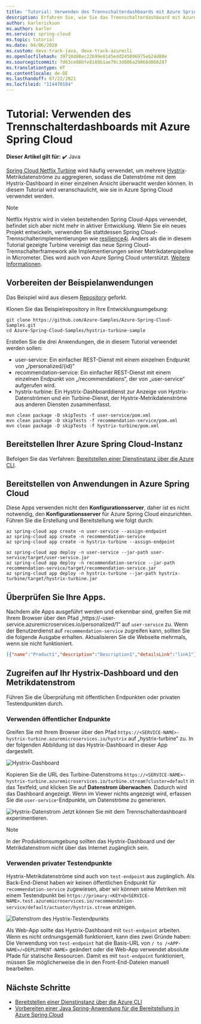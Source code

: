 ```yaml
---
title: 'Tutorial: Verwenden des Trennschalterdashboards mit Azure Spring Cloud'
description: Erfahren Sie, wie Sie das Trennschalterdashboard mit Azure Spring Cloud verwenden.
author: karlerickson
ms.author: karler
ms.service: spring-cloud
ms.topic: tutorial
ms.date: 04/06/2020
ms.custom: devx-track-java, devx-track-azurecli
ms.openlocfilehash: 39710d88ec22699e8145edd245896975eb24d80e
ms.sourcegitcommit: 7d63ce88bfe8188b1ae70c3d006a29068d066287
ms.translationtype: HT
ms.contentlocale: de-DE
ms.lasthandoff: 07/22/2021
ms.locfileid: "114470184"
---
```

# <a name="tutorial-use-circuit-breaker-dashboard-with-azure-spring-cloud"></a>Tutorial: Verwenden des Trennschalterdashboards mit Azure Spring Cloud

**Dieser Artikel gilt für:** ✔️ Java

[Spring Cloud Netflix Turbine](https://github.com/Netflix/Turbine) wird häufig verwendet, um mehrere [Hystrix](https://github.com/Netflix/Hystrix)-Metrikdatenströme zu aggregieren, sodass die Datenströme mit dem Hystrix-Dashboard in einer einzelnen Ansicht überwacht werden können. In diesem Tutorial wird veranschaulicht, wie sie in Azure Spring Cloud verwendet werden.
> [!NOTE]
> Netflix Hystrix wird in vielen bestehenden Spring Cloud-Apps verwendet, befindet sich aber nicht mehr in aktiver Entwicklung. Wenn Sie ein neues Projekt entwickeln, verwenden Sie stattdessen Spring Cloud-Trennschalterimplementierungen wie [resilience4j](https://github.com/resilience4j/resilience4j). Anders als die in diesem Tutorial gezeigte Turbine vereinigt das neue Spring Cloud-Trennschalterframework alle Implementierungen seiner Metrikdatenpipeline in Micrometer. Dies wird auch von Azure Spring Cloud unterstützt. [Weitere Informationen](./how-to-circuit-breaker-metrics.md).

## <a name="prepare-your-sample-applications"></a>Vorbereiten der Beispielanwendungen
Das Beispiel wird aus diesem [Repository](https://github.com/StackAbuse/spring-cloud/tree/master/spring-turbine) geforkt.

Klonen Sie das Beispielrepository in Ihre Entwicklungsumgebung:
```
git clone https://github.com/Azure-Samples/Azure-Spring-Cloud-Samples.git
cd Azure-Spring-Cloud-Samples/hystrix-turbine-sample
```

Erstellen Sie die drei Anwendungen, die in diesem Tutorial verwendet werden sollen:
* user-service: Ein einfacher REST-Dienst mit einem einzelnen Endpunkt von „/personalized/{id}“
* recommendation-service: Ein einfacher REST-Dienst mit einem einzelnen Endpunkt von „/recommendations“, der von „user-service“ aufgerufen wird.
* hystrix-turbine: Ein Hystrix-Dashboarddienst zur Anzeige von Hystrix-Datenströmen und ein Turbine-Dienst, der Hystrix-Metrikdatenströme aus anderen Diensten zusammenfasst.
```
mvn clean package -D skipTests -f user-service/pom.xml
mvn clean package -D skipTests -f recommendation-service/pom.xml
mvn clean package -D skipTests -f hystrix-turbine/pom.xml
```
## <a name="provision-your-azure-spring-cloud-instance"></a>Bereitstellen Ihrer Azure Spring Cloud-Instanz
Befolgen Sie das Verfahren: [Bereitstellen einer Dienstinstanz über die Azure CLI](./quickstart.md#provision-an-instance-of-azure-spring-cloud).

## <a name="deploy-your-applications-to-azure-spring-cloud"></a>Bereitstellen von Anwendungen in Azure Spring Cloud
Diese Apps verwenden nicht den **Konfigurationsserver**, daher ist es nicht notwendig, den **Konfigurationsserver** für Azure Spring Cloud einzurichten.  Führen Sie die Erstellung und Bereitstellung wie folgt durch:
```azurecli
az spring-cloud app create -n user-service --assign-endpoint
az spring-cloud app create -n recommendation-service
az spring-cloud app create -n hystrix-turbine --assign-endpoint

az spring-cloud app deploy -n user-service --jar-path user-service/target/user-service.jar
az spring-cloud app deploy -n recommendation-service --jar-path recommendation-service/target/recommendation-service.jar
az spring-cloud app deploy -n hystrix-turbine --jar-path hystrix-turbine/target/hystrix-turbine.jar
```
## <a name="verify-your-apps"></a>Überprüfen Sie Ihre Apps.
Nachdem alle Apps ausgeführt werden und erkennbar sind, greifen Sie mit Ihrem Browser über den Pfad „https://<username>-user-service.azuremicroservices.io/personalized/1“ auf `user-service` zu. Wenn der Benutzerdienst auf `recommendation-service` zugreifen kann, sollten Sie die folgende Ausgabe erhalten. Aktualisieren Sie die Webseite mehrmals, wenn sie nicht funktioniert.
```json
[{"name":"Product1","description":"Description1","detailsLink":"link1"},{"name":"Product2","description":"Description2","detailsLink":"link3"},{"name":"Product3","description":"Description3","detailsLink":"link3"}]
```
## <a name="access-your-hystrix-dashboard-and-metrics-stream"></a>Zugreifen auf Ihr Hystrix-Dashboard und den Metrikdatenstrom
Führen Sie die Überprüfung mit öffentlichen Endpunkten oder privaten Testendpunkten durch.

### <a name="using-public-endpoints"></a>Verwenden öffentlicher Endpunkte
Greifen Sie mit Ihrem Browser über den Pfad `https://<SERVICE-NAME>-hystrix-turbine.azuremicroservices.io/hystrix` auf „hystrix-turbine“ zu.  In der folgenden Abbildung ist das Hystrix-Dashboard in dieser App dargestellt.

![Hystrix-Dashboard](media/spring-cloud-circuit-breaker/hystrix-dashboard.png)

Kopieren Sie die URL des Turbine-Datenstroms `https://<SERVICE-NAME>-hystrix-turbine.azuremicroservices.io/turbine.stream?cluster=default` in das Textfeld, und klicken Sie auf **Datenstrom überwachen**.  Dadurch wird das Dashboard angezeigt. Wenn im Viewer nichts angezeigt wird, erfassen Sie die `user-service`-Endpunkte, um Datenströme zu generieren.

![Hystrix-Datenstrom](media/spring-cloud-circuit-breaker/hystrix-stream.png) Jetzt können Sie mit dem Trennschalterdashboard experimentieren.
> [!NOTE] 
> In der Produktionsumgebung sollten das Hystrix-Dashboard und der Metrikdatenstrom nicht über das Internet zugänglich sein.

### <a name="using-private-test-endpoints"></a>Verwenden privater Testendpunkte
Hystrix-Metrikdatenströme sind auch von `test-endpoint` aus zugänglich. Als Back-End-Dienst haben wir keinen öffentlichen Endpunkt für `recommendation-service` zugewiesen, aber wir können seine Metriken mit einem Testendpunkt bei `https://primary:<KEY>@<SERVICE-NAME>.test.azuremicroservices.io/recommendation-service/default/actuator/hystrix.stream` anzeigen.

![Datenstrom des Hystrix-Testendpunkts](media/spring-cloud-circuit-breaker/hystrix-test-endpoint-stream.png)

Als Web-App sollte das Hystrix-Dashboard mit `test-endpoint` arbeiten. Wenn es nicht ordnungsgemäß funktioniert, kann dies zwei Gründe haben: Die Verwendung von `test-endpoint` hat die Basis-URL von `/ to /<APP-NAME>/<DEPLOYMENT-NAME>` geändert oder die Web-App verwendet absolute Pfade für statische Ressourcen. Damit es mit `test-endpoint` funktioniert, müssen Sie möglicherweise die <base> in den Front-End-Dateien manuell bearbeiten.

## <a name="next-steps"></a>Nächste Schritte
* [Bereitstellen einer Dienstinstanz über die Azure CLI](./quickstart.md#provision-an-instance-of-azure-spring-cloud)
* [Vorbereiten einer Java Spring-Anwendung für die Bereitstellung in Azure Spring Cloud](how-to-prepare-app-deployment.md)